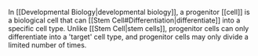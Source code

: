 In [[Developmental Biology|developmental biology]], a progenitor [[cell]] is a biological cell that can [[Stem Cell#Differentiation|differentiate]] into a specific cell type. Unlike [[Stem Cell|stem cells]], progenitor cells can only differentiate into a 'target' cell type, and progenitor cells may only divide a limited number of times.